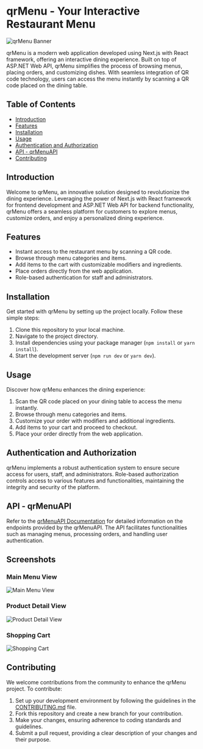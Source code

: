 # qrMenu - Your Interactive Restaurant Menu

![qrMenu Banner](mainMenuView.png)

qrMenu is a modern web application developed using Next.js with React framework, offering an interactive dining experience. Built on top of ASP.NET Web API, qrMenu simplifies the process of browsing menus, placing orders, and customizing dishes. With seamless integration of QR code technology, users can access the menu instantly by scanning a QR code placed on the dining table.

## Table of Contents

- [Introduction](#introduction)
- [Features](#features)
- [Installation](#installation)
- [Usage](#usage)
- [Authentication and Authorization](#authentication-and-authorization)
- [API - qrMenuAPI](#qrmenuapi)
- [Contributing](#contributing)

## Introduction

Welcome to qrMenu, an innovative solution designed to revolutionize the dining experience. Leveraging the power of Next.js with React framework for frontend development and ASP.NET Web API for backend functionality, qrMenu offers a seamless platform for customers to explore menus, customize orders, and enjoy a personalized dining experience.

## Features

- Instant access to the restaurant menu by scanning a QR code.
- Browse through menu categories and items.
- Add items to the cart with customizable modifiers and ingredients.
- Place orders directly from the web application.
- Role-based authentication for staff and administrators.

## Installation

Get started with qrMenu by setting up the project locally. Follow these simple steps:

1. Clone this repository to your local machine.
2. Navigate to the project directory.
3. Install dependencies using your package manager (`npm install` or `yarn install`).
4. Start the development server (`npm run dev` or `yarn dev`).

## Usage

Discover how qrMenu enhances the dining experience:

1. Scan the QR code placed on your dining table to access the menu instantly.
2. Browse through menu categories and items.
3. Customize your order with modifiers and additional ingredients.
4. Add items to your cart and proceed to checkout.
5. Place your order directly from the web application.

## Authentication and Authorization

qrMenu implements a robust authentication system to ensure secure access for users, staff, and administrators. Role-based authorization controls access to various features and functionalities, maintaining the integrity and security of the platform.

## API - qrMenuAPI

Refer to the [qrMenuAPI Documentation](https://github.com/whosNikoloz/QrMenuBackend.git) for detailed information on the endpoints provided by the qrMenuAPI. The API facilitates functionalities such as managing menus, processing orders, and handling user authentication.

## Screenshots

### Main Menu View
![Main Menu View](mainMenuView.png)

### Product Detail View
![Product Detail View](productDetailView.png)

### Shopping Cart
![Shopping Cart](shoppingCart.png)

## Contributing

We welcome contributions from the community to enhance the qrMenu project. To contribute:

1. Set up your development environment by following the guidelines in the [CONTRIBUTING.md](CONTRIBUTING.md) file.
2. Fork this repository and create a new branch for your contribution.
3. Make your changes, ensuring adherence to coding standards and guidelines.
4. Submit a pull request, providing a clear description of your changes and their purpose.


